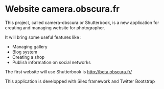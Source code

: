 Website camera.obscura.fr
==============

This project, called camera-obscura or Shutterbook, is a new application for creating and managing website for photographer.

It will bring some useful features like : 
* Managing gallery
* Blog system
* Creating a shop
* Publish information on social networks


The first website will use Shutterbook is http://beta.obscura.fr/

This application is developped with Silex framework and Twitter Bootstrap


